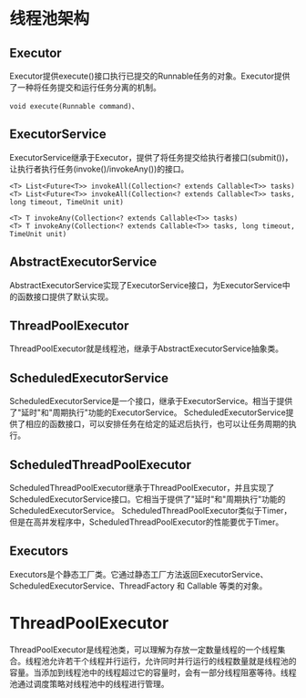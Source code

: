 # 线程池架构

## Executor

Executor提供execute()接口执行已提交的Runnable任务的对象。Executor提供了一种将任务提交和运行任务分离的机制。

	void execute(Runnable command)、

## ExecutorService

ExecutorService继承于Executor，提供了将任务提交给执行者接口(submit())，让执行者执行任务(invoke()/invokeAny())的接口。

	<T> List<Future<T>> invokeAll(Collection<? extends Callable<T>> tasks)
	<T> List<Future<T>> invokeAll(Collection<? extends Callable<T>> tasks, long timeout, TimeUnit unit)

	<T> T invokeAny(Collection<? extends Callable<T>> tasks)
	<T> T invokeAny(Collection<? extends Callable<T>> tasks, long timeout, TimeUnit unit)

## AbstractExecutorService

AbstractExecutorService实现了ExecutorService接口，为ExecutorService中的函数接口提供了默认实现。

## ThreadPoolExecutor

ThreadPoolExecutor就是线程池，继承于AbstractExecutorService抽象类。

## ScheduledExecutorService

ScheduledExecutorService是一个接口，继承于ExecutorService。相当于提供了"延时"和"周期执行"功能的ExecutorService。
ScheduledExecutorService提供了相应的函数接口，可以安排任务在给定的延迟后执行，也可以让任务周期的执行。

## ScheduledThreadPoolExecutor

ScheduledThreadPoolExecutor继承于ThreadPoolExecutor，并且实现了ScheduledExecutorService接口。它相当于提供了"延时"和"周期执行"功能的ScheduledExecutorService。
ScheduledThreadPoolExecutor类似于Timer，但是在高并发程序中，ScheduledThreadPoolExecutor的性能要优于Timer。

## Executors

Executors是个静态工厂类。它通过静态工厂方法返回ExecutorService、ScheduledExecutorService、ThreadFactory 和 Callable 等类的对象。

# ThreadPoolExecutor

ThreadPoolExecutor是线程池类，可以理解为存放一定数量线程的一个线程集合。线程池允许若干个线程并行运行，允许同时并行运行的线程数量就是线程池的容量。当添加到线程池中的线程超过它的容量时，会有一部分线程阻塞等待。线程池通过调度策略对线程池中的线程进行管理。

